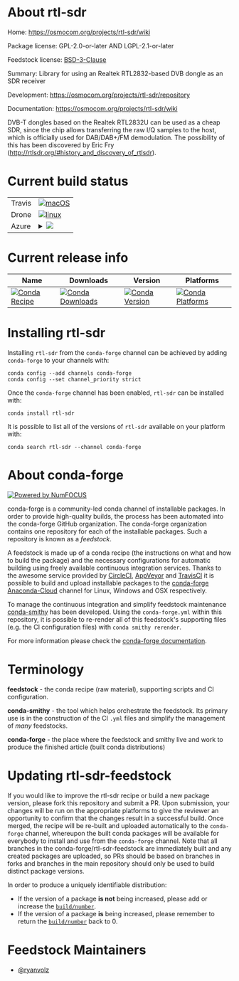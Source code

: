 About rtl-sdr
=============

Home: https://osmocom.org/projects/rtl-sdr/wiki

Package license: GPL-2.0-or-later AND LGPL-2.1-or-later

Feedstock license: [BSD-3-Clause](https://github.com/conda-forge/rtl-sdr-feedstock/blob/master/LICENSE.txt)

Summary: Library for using an Realtek RTL2832-based DVB dongle as an SDR receiver

Development: https://osmocom.org/projects/rtl-sdr/repository

Documentation: https://osmocom.org/projects/rtl-sdr/wiki

DVB-T dongles based on the Realtek RTL2832U can be used as a cheap SDR, since the
chip allows transferring the raw I/Q samples to the host, which is officially used
for DAB/DAB+/FM demodulation. The possibility of this has been discovered by Eric
Fry (http://rtlsdr.org/#history_and_discovery_of_rtlsdr).


Current build status
====================


<table><tr>
    <td>Travis</td>
    <td>
      <a href="https://travis-ci.com/conda-forge/rtl-sdr-feedstock">
        <img alt="macOS" src="https://img.shields.io/travis/com/conda-forge/rtl-sdr-feedstock/master.svg?label=macOS">
      </a>
    </td>
  </tr><tr>
    <td>Drone</td>
    <td>
      <a href="https://cloud.drone.io/conda-forge/rtl-sdr-feedstock">
        <img alt="linux" src="https://img.shields.io/drone/build/conda-forge/rtl-sdr-feedstock/master.svg?label=Linux">
      </a>
    </td>
  </tr>
    
  <tr>
    <td>Azure</td>
    <td>
      <details>
        <summary>
          <a href="https://dev.azure.com/conda-forge/feedstock-builds/_build/latest?definitionId=10014&branchName=master">
            <img src="https://dev.azure.com/conda-forge/feedstock-builds/_apis/build/status/rtl-sdr-feedstock?branchName=master">
          </a>
        </summary>
        <table>
          <thead><tr><th>Variant</th><th>Status</th></tr></thead>
          <tbody><tr>
              <td>linux_64</td>
              <td>
                <a href="https://dev.azure.com/conda-forge/feedstock-builds/_build/latest?definitionId=10014&branchName=master">
                  <img src="https://dev.azure.com/conda-forge/feedstock-builds/_apis/build/status/rtl-sdr-feedstock?branchName=master&jobName=linux&configuration=linux_64_" alt="variant">
                </a>
              </td>
            </tr><tr>
              <td>linux_aarch64</td>
              <td>
                <a href="https://dev.azure.com/conda-forge/feedstock-builds/_build/latest?definitionId=10014&branchName=master">
                  <img src="https://dev.azure.com/conda-forge/feedstock-builds/_apis/build/status/rtl-sdr-feedstock?branchName=master&jobName=linux&configuration=linux_aarch64_" alt="variant">
                </a>
              </td>
            </tr><tr>
              <td>linux_ppc64le</td>
              <td>
                <a href="https://dev.azure.com/conda-forge/feedstock-builds/_build/latest?definitionId=10014&branchName=master">
                  <img src="https://dev.azure.com/conda-forge/feedstock-builds/_apis/build/status/rtl-sdr-feedstock?branchName=master&jobName=linux&configuration=linux_ppc64le_" alt="variant">
                </a>
              </td>
            </tr><tr>
              <td>osx_64</td>
              <td>
                <a href="https://dev.azure.com/conda-forge/feedstock-builds/_build/latest?definitionId=10014&branchName=master">
                  <img src="https://dev.azure.com/conda-forge/feedstock-builds/_apis/build/status/rtl-sdr-feedstock?branchName=master&jobName=osx&configuration=osx_64_" alt="variant">
                </a>
              </td>
            </tr><tr>
              <td>osx_arm64</td>
              <td>
                <a href="https://dev.azure.com/conda-forge/feedstock-builds/_build/latest?definitionId=10014&branchName=master">
                  <img src="https://dev.azure.com/conda-forge/feedstock-builds/_apis/build/status/rtl-sdr-feedstock?branchName=master&jobName=osx&configuration=osx_arm64_" alt="variant">
                </a>
              </td>
            </tr><tr>
              <td>win_64</td>
              <td>
                <a href="https://dev.azure.com/conda-forge/feedstock-builds/_build/latest?definitionId=10014&branchName=master">
                  <img src="https://dev.azure.com/conda-forge/feedstock-builds/_apis/build/status/rtl-sdr-feedstock?branchName=master&jobName=win&configuration=win_64_" alt="variant">
                </a>
              </td>
            </tr>
          </tbody>
        </table>
      </details>
    </td>
  </tr>
</table>

Current release info
====================

| Name | Downloads | Version | Platforms |
| --- | --- | --- | --- |
| [![Conda Recipe](https://img.shields.io/badge/recipe-rtl--sdr-green.svg)](https://anaconda.org/conda-forge/rtl-sdr) | [![Conda Downloads](https://img.shields.io/conda/dn/conda-forge/rtl-sdr.svg)](https://anaconda.org/conda-forge/rtl-sdr) | [![Conda Version](https://img.shields.io/conda/vn/conda-forge/rtl-sdr.svg)](https://anaconda.org/conda-forge/rtl-sdr) | [![Conda Platforms](https://img.shields.io/conda/pn/conda-forge/rtl-sdr.svg)](https://anaconda.org/conda-forge/rtl-sdr) |

Installing rtl-sdr
==================

Installing `rtl-sdr` from the `conda-forge` channel can be achieved by adding `conda-forge` to your channels with:

```
conda config --add channels conda-forge
conda config --set channel_priority strict
```

Once the `conda-forge` channel has been enabled, `rtl-sdr` can be installed with:

```
conda install rtl-sdr
```

It is possible to list all of the versions of `rtl-sdr` available on your platform with:

```
conda search rtl-sdr --channel conda-forge
```


About conda-forge
=================

[![Powered by NumFOCUS](https://img.shields.io/badge/powered%20by-NumFOCUS-orange.svg?style=flat&colorA=E1523D&colorB=007D8A)](http://numfocus.org)

conda-forge is a community-led conda channel of installable packages.
In order to provide high-quality builds, the process has been automated into the
conda-forge GitHub organization. The conda-forge organization contains one repository
for each of the installable packages. Such a repository is known as a *feedstock*.

A feedstock is made up of a conda recipe (the instructions on what and how to build
the package) and the necessary configurations for automatic building using freely
available continuous integration services. Thanks to the awesome service provided by
[CircleCI](https://circleci.com/), [AppVeyor](https://www.appveyor.com/)
and [TravisCI](https://travis-ci.com/) it is possible to build and upload installable
packages to the [conda-forge](https://anaconda.org/conda-forge)
[Anaconda-Cloud](https://anaconda.org/) channel for Linux, Windows and OSX respectively.

To manage the continuous integration and simplify feedstock maintenance
[conda-smithy](https://github.com/conda-forge/conda-smithy) has been developed.
Using the ``conda-forge.yml`` within this repository, it is possible to re-render all of
this feedstock's supporting files (e.g. the CI configuration files) with ``conda smithy rerender``.

For more information please check the [conda-forge documentation](https://conda-forge.org/docs/).

Terminology
===========

**feedstock** - the conda recipe (raw material), supporting scripts and CI configuration.

**conda-smithy** - the tool which helps orchestrate the feedstock.
                   Its primary use is in the construction of the CI ``.yml`` files
                   and simplify the management of *many* feedstocks.

**conda-forge** - the place where the feedstock and smithy live and work to
                  produce the finished article (built conda distributions)


Updating rtl-sdr-feedstock
==========================

If you would like to improve the rtl-sdr recipe or build a new
package version, please fork this repository and submit a PR. Upon submission,
your changes will be run on the appropriate platforms to give the reviewer an
opportunity to confirm that the changes result in a successful build. Once
merged, the recipe will be re-built and uploaded automatically to the
`conda-forge` channel, whereupon the built conda packages will be available for
everybody to install and use from the `conda-forge` channel.
Note that all branches in the conda-forge/rtl-sdr-feedstock are
immediately built and any created packages are uploaded, so PRs should be based
on branches in forks and branches in the main repository should only be used to
build distinct package versions.

In order to produce a uniquely identifiable distribution:
 * If the version of a package **is not** being increased, please add or increase
   the [``build/number``](https://docs.conda.io/projects/conda-build/en/latest/resources/define-metadata.html#build-number-and-string).
 * If the version of a package **is** being increased, please remember to return
   the [``build/number``](https://docs.conda.io/projects/conda-build/en/latest/resources/define-metadata.html#build-number-and-string)
   back to 0.

Feedstock Maintainers
=====================

* [@ryanvolz](https://github.com/ryanvolz/)

